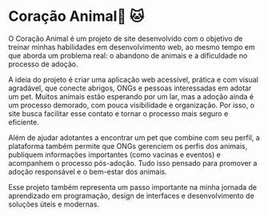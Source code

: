 # Coração Animal🐶 🐱
O Coração Animal é um projeto de site desenvolvido com o objetivo de treinar minhas habilidades em desenvolvimento web, ao mesmo tempo em que aborda um problema real: o abandono de animais e a dificuldade no processo de adoção.

A ideia do projeto é criar uma aplicação web acessível, prática e com visual agradável, que conecte abrigos, ONGs e pessoas interessadas em adotar um pet. Muitos animais estão esperando por um lar, mas a adoção ainda é um processo demorado, com pouca visibilidade e organização. Por isso, o site busca facilitar esse contato e tornar o processo mais seguro e eficiente.

Além de ajudar adotantes a encontrar um pet que combine com seu perfil, a plataforma também permite que ONGs gerenciem os perfis dos animais, publiquem informações importantes (como vacinas e eventos) e acompanhem o processo pós-adoção. Tudo isso pensado para promover a adoção responsável e o bem-estar dos animais.

Esse projeto também representa um passo importante na minha jornada de aprendizado em programação, design de interfaces e desenvolvimento de soluções úteis e modernas.
